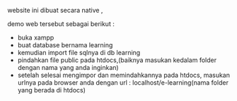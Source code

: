 website ini dibuat secara native ,


demo web tersebut sebagai berikut :
 - buka xampp
 - buat database bernama learning
 - kemudian import file sqlnya di db learning
 - pindahkan file public pada htdocs,(baiknya masukan kedalam folder dengan nama yang anda inginkan)
 - setelah selesai mengimpor dan memindahkannya pada htdocs, masukan urlnya pada browser anda dengan url : localhost/e-learning(nama folder yang berada di htdocs)
